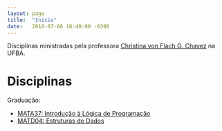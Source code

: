 ```yaml
---
layout: page
title:  "Início"
date:   2016-07-06 16:40:00 -0300
---
```


Disciplinas ministradas pela professora [Christina von Flach G. Chavez](https://christinaflach.github.io/) na UFBA.

# Disciplinas

Graduação:

- [MATA37: Introdução à Lógica de Programação](mata37)
- [MATD04: Estruturas de Dados](matd04)


